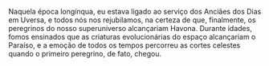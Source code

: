 ﻿Naquela época longínqua, eu estava ligado ao serviço dos Anciães dos Dias em Uversa, e todos nós nos rejubilamos, na certeza de que, finalmente, os peregrinos do nosso superuniverso alcançariam Havona. Durante idades, fomos  ensinados que as criaturas evolucionárias do espaço alcançariam o Paraíso, e a emoção de todos os tempos percorreu as cortes celestes quando o primeiro peregrino, de fato, chegou.